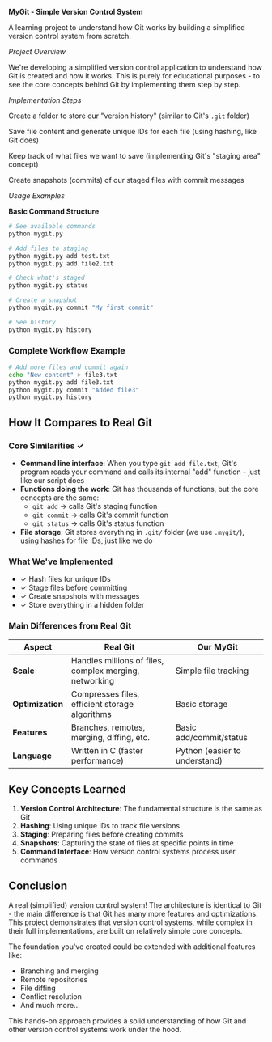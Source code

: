 **MyGit - Simple Version Control System**

A learning project to understand how Git works by building a simplified version control system from scratch.

*Project Overview*

We're developing a simplified version control application to understand how Git is created and how it works. This is purely for educational purposes - to see the core concepts behind Git by implementing them step by step.

*Implementation Steps*

<!-- Step 1: Basic Foundation -->
Create a folder to store our "version history" (similar to Git's `.git` folder)

<!-- Step 2: File Storage System -->
Save file content and generate unique IDs for each file (using hashing, like Git does)

<!-- Step 3: Staging Area -->
Keep track of what files we want to save (implementing Git's "staging area" concept)

<!-- Step 4: Commit System -->
Create snapshots (commits) of our staged files with commit messages

*Usage Examples*

**Basic Command Structure**

```bash
# See available commands
python mygit.py

# Add files to staging
python mygit.py add test.txt
python mygit.py add file2.txt

# Check what's staged
python mygit.py status

# Create a snapshot
python mygit.py commit "My first commit"

# See history
python mygit.py history
```

### Complete Workflow Example
```bash
# Add more files and commit again
echo "New content" > file3.txt
python mygit.py add file3.txt
python mygit.py commit "Added file3"
python mygit.py history
```

## How It Compares to Real Git

### Core Similarities ✓
- **Command line interface**: When you type `git add file.txt`, Git's program reads your command and calls its internal "add" function - just like our script does
- **Functions doing the work**: Git has thousands of functions, but the core concepts are the same:
  - `git add` → calls Git's staging function
  - `git commit` → calls Git's commit function  
  - `git status` → calls Git's status function
- **File storage**: Git stores everything in `.git/` folder (we use `.mygit/`), using hashes for file IDs, just like we do

### What We've Implemented
- ✓ Hash files for unique IDs
- ✓ Stage files before committing
- ✓ Create snapshots with messages
- ✓ Store everything in a hidden folder

### Main Differences from Real Git

| Aspect | Real Git | Our MyGit |
|--------|----------|-----------|
| **Scale** | Handles millions of files, complex merging, networking | Simple file tracking |
| **Optimization** | Compresses files, efficient storage algorithms | Basic storage |
| **Features** | Branches, remotes, merging, diffing, etc. | Basic add/commit/status |
| **Language** | Written in C (faster performance) | Python (easier to understand) |

## Key Concepts Learned

1. **Version Control Architecture**: The fundamental structure is the same as Git
2. **Hashing**: Using unique IDs to track file versions
3. **Staging**: Preparing files before creating commits
4. **Snapshots**: Capturing the state of files at specific points in time
5. **Command Interface**: How version control systems process user commands

## Conclusion

A real (simplified) version control system! The architecture is identical to Git - the main difference is that Git has many more features and optimizations. This project demonstrates that version control systems, while complex in their full implementations, are built on relatively simple core concepts.

The foundation you've created could be extended with additional features like:
- Branching and merging
- Remote repositories
- File diffing
- Conflict resolution
- And much more...

This hands-on approach provides a solid understanding of how Git and other version control systems work under the hood.
